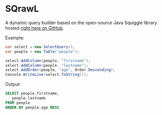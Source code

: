 # SQrawL
A dynamic query builder based on the open-source Java Squiggle library hosted [right here on GitHub](https://github.com/gchauvet/squiggle-sql).

Example:

```csharp
var select = new SelectQuery();
var people = new Table("people");

select.AddColumn(people, "firstname");
select.AddColumn(people, "lastname");
select.AddOrder(people, "age", Order.Descending);
Console.WriteLine(select.ToString());
````

Output:
```sql
SELECT people.firstname,
   people.lastname
FROM people
ORDER BY people.age DESC
```